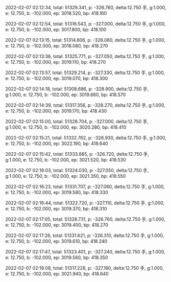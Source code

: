 2022-02-07 02:12:34, total: 51329.341, p: -326.760, delta:12.750 手, g:1.000, e: 12.750, b: -102.000, ep: 3018.520, bp: 418.160

2022-02-07 02:12:54, total: 51316.543, p: -327.000, delta:12.750 手, g:1.000, e: 12.750, b: -102.000, ep: 3017.800, bp: 418.100

2022-02-07 02:13:15, total: 51314.806, p: -328.080, delta:12.750 手, g:1.000, e: 12.750, b: -102.000, ep: 3018.080, bp: 418.270

2022-02-07 02:13:36, total: 51325.771, p: -327.050, delta:12.750 手, g:1.000, e: 12.750, b: -102.000, ep: 3019.110, bp: 418.270

2022-02-07 02:13:57, total: 51329.214, p: -327.330, delta:12.750 手, g:1.000, e: 12.750, b: -102.000, ep: 3019.070, bp: 418.300

2022-02-07 02:14:18, total: 51308.686, p: -328.900, delta:12.750 手, g:1.000, e: 12.750, b: -102.000, ep: 3019.660, bp: 418.570

2022-02-07 02:14:39, total: 51317.356, p: -328.270, delta:12.750 手, g:1.000, e: 12.750, b: -102.000, ep: 3019.170, bp: 418.430

2022-02-07 02:15:00, total: 51328.704, p: -327.000, delta:12.750 手, g:1.000, e: 12.750, b: -102.000, ep: 3020.280, bp: 418.410

2022-02-07 02:15:21, total: 51332.762, p: -326.930, delta:12.750 手, g:1.000, e: 12.750, b: -102.000, ep: 3022.190, bp: 418.640

2022-02-07 02:15:42, total: 51333.885, p: -326.720, delta:12.750 手, g:1.000, e: 12.750, b: -102.000, ep: 3021.520, bp: 418.530

2022-02-07 02:16:03, total: 51324.030, p: -327.050, delta:12.750 手, g:1.000, e: 12.750, b: -102.000, ep: 3021.350, bp: 418.550

2022-02-07 02:16:23, total: 51331.707, p: -327.060, delta:12.750 手, g:1.000, e: 12.750, b: -102.000, ep: 3019.580, bp: 418.330

2022-02-07 02:16:44, total: 51322.720, p: -327.110, delta:12.750 手, g:1.000, e: 12.750, b: -102.000, ep: 3019.370, bp: 418.310

2022-02-07 02:17:05, total: 51328.731, p: -326.760, delta:12.750 手, g:1.000, e: 12.750, b: -102.000, ep: 3019.400, bp: 418.270

2022-02-07 02:17:26, total: 51331.621, p: -326.310, delta:12.750 手, g:1.000, e: 12.750, b: -102.000, ep: 3019.610, bp: 418.240

2022-02-07 02:17:47, total: 51323.401, p: -327.240, delta:12.750 手, g:1.000, e: 12.750, b: -102.000, ep: 3019.560, bp: 418.350

2022-02-07 02:18:08, total: 51317.228, p: -327.180, delta:12.750 手, g:1.000, e: 12.750, b: -102.000, ep: 3021.940, bp: 418.640